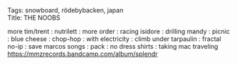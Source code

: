 Tags: snowboard, rödebybacken, japan  
Title: THE NOOBS  
  
more tim/trent : nutrilett : more order : racing isidore : drilling mandy : picnic : blue cheese : chop-hop : with electricity : climb under tarpaulin : fractal no-ip : save marcos songs : pack : no dress shirts : taking mac traveling  
<https://mmzrecords.bandcamp.com/album/splendr>  
